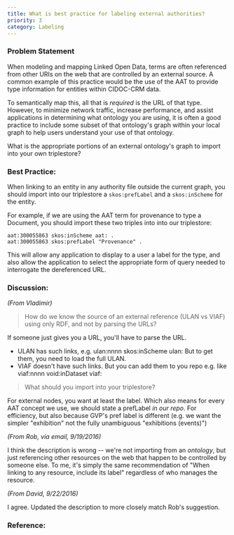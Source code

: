 ```yaml
---
title: What is best practice for labeling external authorities? 
priority: 3
category: Labeling
---
```


### Problem Statement

When modeling and mapping Linked Open Data, terms are often referenced from other URIs on the web that are controlled by an external source.  A common example of this practice would be the use of the AAT to provide type information for entities within CIDOC-CRM data.  

To semantically map this, all that is *required* is the URL of that type.  However, to minimize network traffic, increase performance, and assist applications in determining what ontology you are using, it is often a good practice to include some subset of that ontology's graph within your local graph to help users understand your use of that ontology.

What is the appropriate portions of an external ontology's graph to import into your own triplestore?

### Best Practice:

When linking to an entity in any authority file outside the current graph, you should import into our triplestore  a `skos:prefLabel` and a `skos:inScheme` for the entity. 

For example, if we are using the AAT term for provenance to type a Document, you should import these two triples into into our triplestore:


    aat:300055863 skos:inScheme aat: .
    aat:300055863 skos:prefLabel "Provenance" .

This will allow any application to display to a user a label for the type, and also allow the application to select the appropriate form of query needed to interrogate the dereferenced URL.

### Discussion:

*(From Vladimir)*

> How do we know the source of an external reference (ULAN vs VIAF) using only RDF, and not by parsing the URLs?

If someone just gives you a URL, you'll have to parse the URL.
- ULAN has such links, e.g.
  ulan:nnnn skos:inScheme ulan:
  But to get them, you need to load the full ULAN.
- VIAF doesn't have such links. But you can add them to you repo e.g. like
  viaf:nnnn void:inDataset viaf:
  
> What should you import into your triplestore?

For external nodes, you want at least the label.
Which also means for every AAT concept we use, we should state a prefLabel
*in our repo*. For efficiency, but also because GVP's pref label is different (e.g. we want
the simpler "exhibition" not the fully unambiguous "exhibitions (events)")

*(From Rob, via email, 9/19/2016)*

I think the description is wrong -- we're not importing from an *ontology*, but just referencing other resources on the web that happen to be controlled by someone else.  To me, it's simply the same recommendation of "When linking to any resource, include its label" regardless of who manages the resource.

*(From David, 9/22/2016)*

I agree.  Updated the description to more closely match Rob's suggestion.

### Reference:

